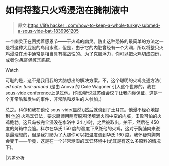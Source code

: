 # 如何将整只火鸡浸泡在腌制液中

> 原文:[https://life hacker . com/how-to-keep-a-whole-turkey-submed-a-sous-vide-bat-1839961205](https://lifehacker.com/how-to-keep-a-whole-turkey-submerged-in-a-sous-vide-bat-1839961205)

一个幽灵正在困扰着感恩节——干火鸡的幽灵。防止这种恐怖的最简单的方法之一是将这种大屁股的鸟用水煮，但是，由于它的内脏曾经有一个大洞，所以将整只火鸡浸没在水中通常是相当具有挑战性的。为了克服浮力，你可以把火鸡切成四份，或者你*用高汤填充空腔*。

Watch

可耻的是，这不是我用我的大脑想出的解决方案。不，这个聪明的火鸡变通方法( *ed note: turk-around* )是由 Anova 的 Cole Wagoner 引入这个世界的，我在[sous-vide conference](https://www.theisva.org/summit2019)上见过他。(你没听说过苏维会议？让我向你保证，这是一个非常酷和发生的事件，非常酷和发生的人参加。)

总之。科尔和我在谈论 sous-vide(显然),然后就谈到了土耳其。他漫不经心地提到 [他的](https://recipes.anovaculinary.com/recipe/sous-vide-whole-turkey) 火鸡烹饪法，要求厨师用两夸脱鸡汤填满火鸡中空的内脏，击败可怕的火鸡鲍勃。这只鸟被完全浸没在水浴中 24 小时，之后被取出，拍干，然后在 450 度的烤箱中变脆。科尔在华氏 150 度的温度下烹饪他的火鸡，这对于胸脯肉来说是最理想的，但是我打赌为了大腿你可以把温度调到华氏 160 度。我怀疑鸡胸肉会变干——毕竟，这是在一个非常潮湿的烹饪环境中(尤其是有这么多原料的情况下)。

|方差分析